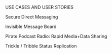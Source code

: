 USE CASES AND USER STORIES

Secure Direct Messaging

Invisible Message Board

Pirate Podcast Radio: Rapid Media+Data Sharing

Trickle / Tribble Status Replication
